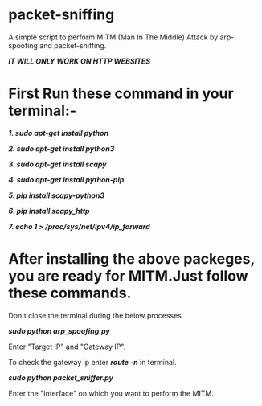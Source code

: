 # packet-sniffing
 A simple script to perform MITM (Man In The Middle) Attack by arp-spoofing and packet-sniffing.
 
 ***IT WILL ONLY WORK ON HTTP WEBSITES***

# First Run these command in your terminal:-

***1. sudo apt-get install python***

***2. sudo apt-get install python3***

***3. sudo apt-get install scapy***

***4. sudo apt-get install python-pip***

***5. pip install scapy-python3***

***6. pip install scapy_http***

***7. echo 1 > /proc/sys/net/ipv4/ip_forward***

# After installing the above packeges, you are ready for MITM.Just follow these commands.

Don't close the terminal during the below processes

***sudo python arp_spoofing.py***

Enter "Target IP" and "Gateway IP".

To check the gateway ip enter ***route -n*** in terminal.

***sudo python packet_sniffer.py***

Enter the "Interface" on which you want to perform the MITM.
